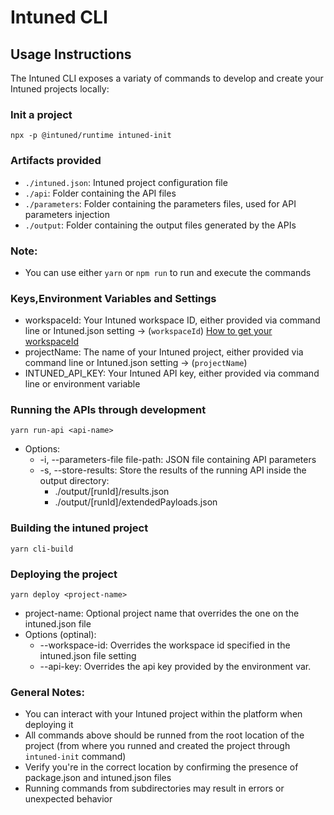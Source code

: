 # Intuned CLI

## Usage Instructions

The Intuned CLI exposes a variaty of commands to develop and create your Intuned projects locally:

### Init a project

`npx -p @intuned/runtime intuned-init`

### Artifacts provided

- `./intuned.json`: Intuned project configuration file
- `./api`: Folder containing the API files
- `./parameters`: Folder containing the parameters files, used for API parameters injection
- `./output`: Folder containing the output files generated by the APIs

### Note:

- You can use either `yarn` or `npm run` to run and execute the commands

### Keys,Environment Variables and Settings

- workspaceId: Your Intuned workspace ID, either provided via command line or Intuned.json setting -> (`workspaceId`)
[How to get your workspaceId](https://docs.intunedhq.com/docs/guides/platform/how-to-get-a-workspace-id)
- projectName: The name of your Intuned project, either provided via command line or Intuned.json setting -> (`projectName`)
- INTUNED_API_KEY: Your Intuned API key, either provided via command line or environment variable

### Running the APIs through development

`yarn run-api <api-name>`

- Options:
  - -i, --parameters-file file-path: JSON file containing API parameters
  - -s, --store-results: Store the results of the running API inside the output directory:
    - ./output/[runId]/results.json
    - ./output/[runId]/extendedPayloads.json

### Building the intuned project

`yarn cli-build`

### Deploying the project

`yarn deploy <project-name>`

- project-name: Optional project name that overrides the one on the intuned.json file
- Options (optinal):
  - --workspace-id: Overrides the workspace id specified in the intuned.json file setting
  - --api-key: Overrides the api key provided by the environment var.

### General Notes:

- You can interact with your Intuned project within the platform when deploying it
- All commands above should be runned from the root location of the project (from where you runned and created the project through `intuned-init` command)
- Verify you're in the correct location by confirming the presence of package.json and intuned.json files
- Running commands from subdirectories may result in errors or unexpected behavior